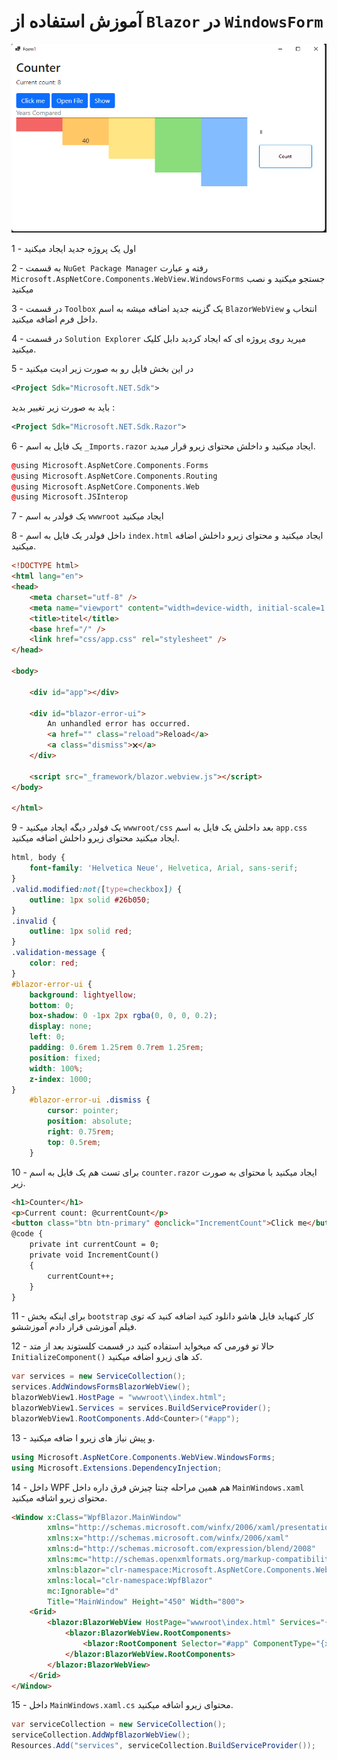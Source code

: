 # آموزش استفاده از `Blazor` در `WindowsForm`

![image info](./2022-07-07_23-11.png)


1 - اول یک پروژه جدید ایجاد میکنید 

2 - به قسمت `NuGet Package Manager` رفته و عبارت `Microsoft.AspNetCore.Components.WebView.WindowsForms` جستجو میکنید و نصب میکنید

3 - در قسمت `Toolbox` یک گزینه جدید اضافه میشه به اسم `BlazorWebView`  انتخاب و داخل فرم اضافه میکنید.

4 - در قسمت `Solution Explorer` میرید روی پروژه ای که ایجاد کردید دابل کلیک میکنید.

5 - در این بخش فایل رو به صورت زیر ادیت میکنید
```xml
<Project Sdk="Microsoft.NET.Sdk">
```
باید به صورت زیر تغییر بدید :

```xml
<Project Sdk="Microsoft.NET.Sdk.Razor">
```

6 - یک فایل به اسم `_Imports.razor` ایجاد میکنید و داخلش محتوای زیرو قرار میدید.

```c++
@using Microsoft.AspNetCore.Components.Forms
@using Microsoft.AspNetCore.Components.Routing
@using Microsoft.AspNetCore.Components.Web
@using Microsoft.JSInterop
```

7 - یک فولدر به اسم `wwwroot` ایجاد میکنید

8 - داخل فولدر یک فایل به اسم  `index.html` ایجاد میکنید و محتوای زیرو داخلش اضافه میکنید.

```html
<!DOCTYPE html>
<html lang="en">
<head>
    <meta charset="utf-8" />
    <meta name="viewport" content="width=device-width, initial-scale=1.0" />
    <title>titel</title>
    <base href="/" />
    <link href="css/app.css" rel="stylesheet" />
</head>

<body>

    <div id="app"></div>
    
    <div id="blazor-error-ui">
        An unhandled error has occurred.
        <a href="" class="reload">Reload</a>
        <a class="dismiss">🗙</a>
    </div>

    <script src="_framework/blazor.webview.js"></script>
</body>

</html>
```
9 - یک فولدر دیگه ایجاد میکنید `wwwroot/css`  بعد داخلش یک فایل به اسم `app.css` ایجاد میکنید محتوای زیرو داخلش اضافه میکنید.

```css
html, body {
    font-family: 'Helvetica Neue', Helvetica, Arial, sans-serif;
}
.valid.modified:not([type=checkbox]) {
    outline: 1px solid #26b050;
}
.invalid {
    outline: 1px solid red;
}
.validation-message {
    color: red;
}
#blazor-error-ui {
    background: lightyellow;
    bottom: 0;
    box-shadow: 0 -1px 2px rgba(0, 0, 0, 0.2);
    display: none;
    left: 0;
    padding: 0.6rem 1.25rem 0.7rem 1.25rem;
    position: fixed;
    width: 100%;
    z-index: 1000;
}
    #blazor-error-ui .dismiss {
        cursor: pointer;
        position: absolute;
        right: 0.75rem;
        top: 0.5rem;
    }
```

10 - برای تست هم یک فایل به اسم `counter.razor` ایجاد میکنید با محتوای به صورت زیر.

```html
<h1>Counter</h1>
<p>Current count: @currentCount</p>
<button class="btn btn-primary" @onclick="IncrementCount">Click me</button>
@code {
    private int currentCount = 0;
    private void IncrementCount()
    {
        currentCount++;
    }
}
```
11 - برای اینکه بخش `bootstrap` کار  کنهباید فایل هاشو دانلود کنید اضافه کنید که توی فیلم آموزشی قرار دادم آموزششو.

12 - حالا تو فورمی که میخواید استفاده کنید در قسمت کلستوند بعد از متد `InitializeComponent()` کد های زیرو اضافه میکنید.

```csharp
var services = new ServiceCollection();
services.AddWindowsFormsBlazorWebView();
blazorWebView1.HostPage = "wwwroot\\index.html";
blazorWebView1.Services = services.BuildServiceProvider();
blazorWebView1.RootComponents.Add<Counter>("#app");
```

13 - و پیش نیاز های زیرو ا ضافه میکنید.
```csharp
using Microsoft.AspNetCore.Components.WebView.WindowsForms;
using Microsoft.Extensions.DependencyInjection;
```

14 - داخل WPF هم همین مراحله چنتا چیزش فرق داره داخل `MainWindows.xaml` محتوای زیرو اشافه میکنید.

```html
<Window x:Class="WpfBlazor.MainWindow"
        xmlns="http://schemas.microsoft.com/winfx/2006/xaml/presentation"
        xmlns:x="http://schemas.microsoft.com/winfx/2006/xaml"
        xmlns:d="http://schemas.microsoft.com/expression/blend/2008"
        xmlns:mc="http://schemas.openxmlformats.org/markup-compatibility/2006"
        xmlns:blazor="clr-namespace:Microsoft.AspNetCore.Components.WebView.Wpf;assembly=Microsoft.AspNetCore.Components.WebView.Wpf"
        xmlns:local="clr-namespace:WpfBlazor"
        mc:Ignorable="d"
        Title="MainWindow" Height="450" Width="800">
    <Grid>
        <blazor:BlazorWebView HostPage="wwwroot\index.html" Services="{DynamicResource services}">
            <blazor:BlazorWebView.RootComponents>
                <blazor:RootComponent Selector="#app" ComponentType="{x:Type local:Counter}" />
            </blazor:BlazorWebView.RootComponents>
        </blazor:BlazorWebView>
    </Grid>
</Window>
```
15 - داخل `MainWindows.xaml.cs` محتوای زیرو اشافه میکنید.

```c#
var serviceCollection = new ServiceCollection();
serviceCollection.AddWpfBlazorWebView();
Resources.Add("services", serviceCollection.BuildServiceProvider());
```
